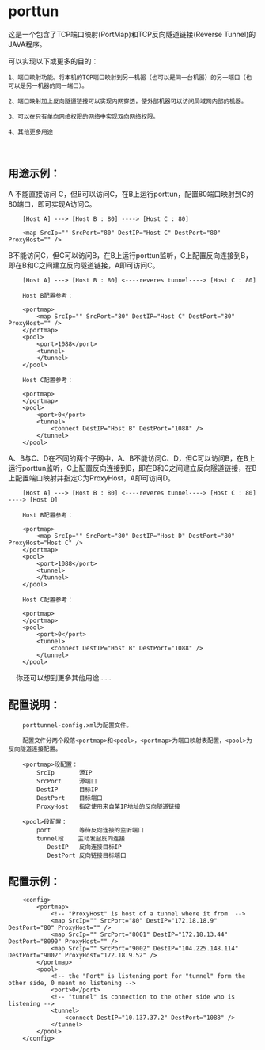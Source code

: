 # porttun
这是一个包含了TCP端口映射(PortMap)和TCP反向隧道链接(Reverse Tunnel)的JAVA程序。

可以实现以下或更多的目的：

    1、端口映射功能。将本机的TCP端口映射到另一机器（也可以是同一台机器）的另一端口（也可以是另一机器的同一端口）。
    
    2、端口映射加上反向隧道链接可以实现内网穿透，使外部机器可以访问局域网内部的机器。
    
    3、可以在只有单向网络权限的网络中实现双向网络权限。
    
    4、其他更多用途
    
    
    
## 用途示例：

A 不能直接访问 C，但B可以访问C，在B上运行porttun，配置80端口映射到C的80端口，即可实现A访问C。
```
    [Host A] ---> [Host B : 80] ----> [Host C : 80]
```
        
```
    <map SrcIp="" SrcPort="80" DestIP="Host C" DestPort="80" ProxyHost="" />
```

B不能访问C，但C可以访问B，在B上运行porttun监听，C上配置反向连接到B，即在B和C之间建立反向隧道链接，A即可访问C。
```
    [Host A] ---> [Host B : 80] <----reveres tunnel----> [Host C : 80] 
```
    
```
    Host B配置参考：
    
    <portmap>
        <map SrcIp="" SrcPort="80" DestIP="Host C" DestPort="80" ProxyHost="" />
    </portmap>
    <pool>
        <port>1088</port>
        <tunnel>
        </tunnel>
    </pool>
```
    
```
    Host C配置参考：
    
    <portmap>
    </portmap>
    <pool>
        <port>0</port>
        <tunnel>
            <connect DestIP="Host B" DestPort="1088" />
        </tunnel>
    </pool>
```

A、B与C、D在不同的两个子网中，A、B不能访问C、D，但C可以访问B，在B上运行porttun监听，C上配置反向连接到B，即在B和C之间建立反向隧道链接，在B上配置端口映射并指定C为ProxyHost，A即可访问D。
```
    [Host A] ---> [Host B : 80] <----reveres tunnel----> [Host C : 80] ----> [Host D]
```
    
```
    Host B配置参考：
    
    <portmap>
        <map SrcIp="" SrcPort="80" DestIP="Host D" DestPort="80" ProxyHost="Host C" />
    </portmap>
    <pool>
        <port>1088</port>
        <tunnel>
        </tunnel>
    </pool>
```
    
```
    Host C配置参考：
    
    <portmap>
    </portmap>
    <pool>
        <port>0</port>
        <tunnel>
            <connect DestIP="Host B" DestPort="1088" />
        </tunnel>
    </pool>
```
    
你还可以想到更多其他用途……

## 配置说明：
```
    porttunnel-config.xml为配置文件。

    配置文件分两个段落<portmap>和<pool>，<portmap>为端口映射表配置，<pool>为反向隧道连接配置。
    
    <portmap>段配置：
        SrcIp       源IP
        SrcPort     源端口
        DestIP      目标IP
        DestPort    目标端口
        ProxyHost   指定使用来自某IP地址的反向隧道链接
    
    <pool>段配置：
        port        等待反向连接的监听端口
        tunnel段    主动发起反向连接
           DestIP   反向连接目标IP
           DestPort 反向链接目标端口
```

## 配置示例：
```
    <config>
        <portmap>
            <!-- "ProxyHost" is host of a tunnel where it from  -->
            <map SrcIp="" SrcPort="80" DestIP="172.18.18.9" DestPort="80" ProxyHost="" />
            <map SrcIp="" SrcPort="8001" DestIP="172.18.13.44" DestPort="8090" ProxyHost="" />
            <map SrcIp="" SrcPort="9002" DestIP="104.225.148.114" DestPort="9002" ProxyHost="172.18.9.52" />
        </portmap>
        <pool>
            <!-- the "Port" is listening port for "tunnel" form the other side, 0 meant no listening -->
            <port>0</port>
            <!-- "tunnel" is connection to the other side who is listening -->
            <tunnel>
                <connect DestIP="10.137.37.2" DestPort="1088" />
            </tunnel>
        </pool>
    </config>
```
